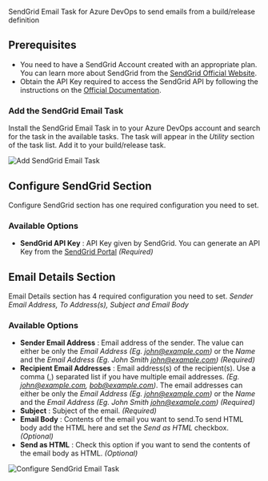 SendGrid Email Task for Azure DevOps to send emails from a build/release definition

## Prerequisites
* You need to have a SendGrid Account created with an appropriate plan. You can learn more about SendGrid from the [SendGrid Official Website](https://sendgrid.com/pricing/).
* Obtain the API Key required to access the SendGrid API by following the instructions on the [Official Documentation](https://app.sendgrid.com/settings/api_keys).

### Add the SendGrid Email Task
Install the SendGrid Email Task in to your Azure DevOps account and search for the task in the available tasks. The task will appear in the _Utility_ section of the task list. Add it to your build/release task.

![Add SendGrid Email Task](https://raw.githubusercontent.com/kasunkv/sendgrid-vsts-task/master/screenshots/screenshot-1.png)

## Configure SendGrid Section
Configure SendGrid section has one required configuration you need to set.

### Available Options
* **SendGrid API Key** : API Key given by SendGrid. You can generate an API Key from the [SendGrid Portal](https://app.sendgrid.com/settings/api_keys) _*(Required)*_

## Email Details Section
Email Details section has 4 required configuration you need to set. _Sender Email Address, To Address(s), Subject and Email Body_

### Available Options
* **Sender Email Address** : Email address of the sender. The value can either be only the *Email Address* _(Eg. john@example.com)_ or the *Name* and the *Email Address* _(Eg. John Smith <john@example.com>)_ _*(Required)*_
* **Recipient Email Addresses** : Email address(s) of the recipient(s). Use a comma (,) separated list if you have multiple email addresses. _(Eg. john@example.com, bob@example.com)_. The email addresses can either be only the *Email Address* _(Eg. john@example.com)_ or the *Name* and the *Email Address* _(Eg. John Smith <john@example.com>)_ _*(Required)*_
* **Subject** : Subject of the email. _*(Required)*_
* **Email Body** : Contents of the email you want to send.To send HTML body add the HTML here and set the _Send as HTML_ checkbox. _*(Optional)*_
* **Send as HTML** : Check this option if you want to send the contents of the email body as HTML. _*(Optional)*_

![Configure SendGrid Email Task](https://raw.githubusercontent.com/kasunkv/sendgrid-vsts-task/master/screenshots/screenshot-2.png)
